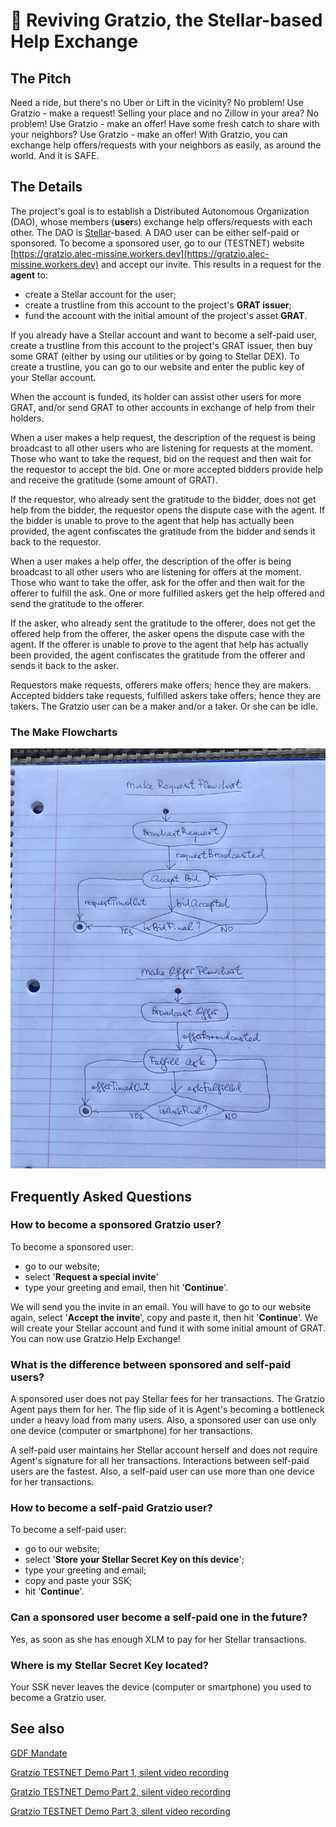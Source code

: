 # 👷 Reviving Gratzio, the Stellar-based Help Exchange

## The Pitch

Need a ride, but there's no Uber or Lift in the vicinity? No problem! Use Gratzio - make a request! Selling your place and no Zillow in your area? No problem! Use Gratzio - make an offer! Have some fresh catch to share with your neighbors? Use Gratzio - make an offer! With Gratzio, you can exchange help offers/requests with your neighbors as easily, as around the world. And it is SAFE.

## The Details

The project's goal is to establish a Distributed Autonomous Organization (DAO), whose members (**user**s) exchange help offers/requests with each other. The DAO is [Stellar](https://stellar.org/)-based. A DAO user can be either self-paid or sponsored. To become a sponsored user, go to our (TESTNET) website [https://gratzio.alec-missine.workers.dev](https://gratzio.alec-missine.workers.dev) and accept our invite. This results in a request for the **agent** to:

- create a Stellar account for the user;
- create a trustline from this account to the project's **GRAT issuer**;
- fund the account with the initial amount of the project's asset **GRAT**.

If you already have a Stellar account and want to become a self-paid user, create a trustline from this account to the project's GRAT issuer, then buy some GRAT (either by using our utilities or by going to Stellar DEX). To create a trustline, you can go to our website and enter the public key of your Stellar account.

When the account is funded, its holder can assist other users for more GRAT, and/or send GRAT to other accounts in exchange of help from their holders.

When a user makes a help request, the description of the request is being broadcast to all other users who are listening for requests at the moment. Those who want to take the request, bid on the request and then wait for the requestor to accept the bid. One or more accepted bidders provide help and receive the gratitude (some amount of GRAT).

If the requestor, who already sent the gratitude to the bidder, does not get help from the bidder, the requestor opens the dispute case with the agent. If the bidder is unable to prove to the agent that help has actually been provided, the agent confiscates the gratitude from the bidder and sends it back to the requestor.

When a user makes a help offer, the description of the offer is being broadcast to all other users who are listening for offers at the moment. Those who want to take the offer, ask for the offer and then wait for the offerer to fulfill the ask. One or more fulfilled askers get the help offered and send the gratitude to the offerer.

If the asker, who already sent the gratitude to the offerer, does not get the offered help from the offerer, the asker opens the dispute case with the agent. If the offerer is unable to prove to the agent that help has actually been provided, the agent confiscates the gratitude from the offerer and sends it back to the asker.

Requestors make requests, offerers make offers; hence they are makers. Accepted bidders take requests, fulfilled askers take offers; hence they are takers. The Gratzio user can be a maker and/or a taker. Or she can be idle.

### The Make Flowcharts

![Make Flowcharts](./make-flowcharts.png "Shoot 1")

## Frequently Asked Questions

### How to become a sponsored Gratzio user?

To become a sponsored user:

- go to our website;
- select '**Request a special invite**'
- type your greeting and email, then hit '**Continue**'.

We will send you the invite in an email. You will have to go to our website again, select '**Accept the invite**', copy and paste it, then hit '**Continue**'. We will create your Stellar account and fund it with some initial amount of GRAT. You can now use Gratzio Help Exchange!

### What is the difference between sponsored and self-paid users?

A sponsored user does not pay Stellar fees for her transactions. The Gratzio Agent pays them for her. The flip side of it is Agent's becoming a bottleneck under a heavy load from many users. Also, a sponsored user can use only one device (computer or smartphone) for her transactions.

A self-paid user maintains her Stellar account herself and does not require Agent's signature for all her transactions. Interactions between self-paid users are the fastest. Also, a self-paid user can use more than one device for her transactions.

### How to become a self-paid Gratzio user?

To become a self-paid user:

- go to our website;
- select '**Store your Stellar Secret Key on this device**';
- type your greeting and email;
- copy and paste your SSK;
- hit '**Continue**'.

### Can a sponsored user become a self-paid one in the future?

Yes, as soon as she has enough XLM to pay for her Stellar transactions.

### Where is my Stellar Secret Key located?

Your SSK never leaves the device (computer or smartphone) you used to become a Gratzio user.

## See also

[GDF Mandate](https://github.com/amissine/gratzio-join/blob/main/GDF.md)

[Gratzio TESTNET Demo Part 1, silent video recording](https://youtu.be/_lPtvGTF7yo)

[Gratzio TESTNET Demo Part 2, silent video recording](https://youtu.be/RX0DNZQNDdA)

[Gratzio TESTNET Demo Part 3, silent video recording](https://youtu.be/l8jKvAos-KE)
